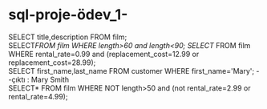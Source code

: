 # sql-proje-ödev_1-
SELECT title,description FROM film;  
SELECT*FROM film  WHERE length>60 and length&lt;90; 
SELECT* FROM film  WHERE rental_rate=0.99 and (replacement_cost=12.99 or replacement_cost=28.99);   
SELECT first_name,last_name FROM customer WHERE first_name='Mary'; 
--çıktı : Mary Smith  
SELECT* FROM film  WHERE NOT length>50 and (not rental_rate=2.99 or rental_rate=4.99);
